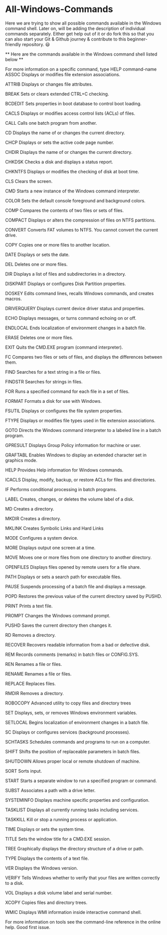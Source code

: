# All-Windows-Commands
Here we are trying to show all possible commands available in the Windows command shell. Later on, will be adding the description of individual commands separately. Either get help out of it or do fork this so that you can also start your Git & Github journey & contribute to this beginner-friendly repository. 😃

** Here are the commands available in the Windows command shell listed below **

For more information on a specific command, type HELP command-name
ASSOC          Displays or modifies file extension associations.

ATTRIB         Displays or changes file attributes.

BREAK          Sets or clears extended CTRL+C checking.

BCDEDIT        Sets properties in boot database to control boot loading.

CACLS          Displays or modifies access control lists (ACLs) of files.

CALL           Calls one batch program from another.

CD             Displays the name of or changes the current directory.

CHCP           Displays or sets the active code page number.

CHDIR          Displays the name of or changes the current directory.

CHKDSK         Checks a disk and displays a status report.

CHKNTFS        Displays or modifies the checking of disk at boot time.

CLS            Clears the screen.

CMD            Starts a new instance of the Windows command interpreter.

COLOR          Sets the default console foreground and background colors.

COMP           Compares the contents of two files or sets of files.

COMPACT        Displays or alters the compression of files on NTFS partitions.

CONVERT        Converts FAT volumes to NTFS.  You cannot convert the
               current drive.
               
COPY           Copies one or more files to another location.

DATE           Displays or sets the date.

DEL            Deletes one or more files.

DIR            Displays a list of files and subdirectories in a directory.

DISKPART       Displays or configures Disk Partition properties.

DOSKEY         Edits command lines, recalls Windows commands, and
               creates macros.
               
DRIVERQUERY    Displays current device driver status and properties.

ECHO           Displays messages, or turns command echoing on or off.

ENDLOCAL       Ends localization of environment changes in a batch file.

ERASE          Deletes one or more files.

EXIT           Quits the CMD.EXE program (command interpreter).

FC             Compares two files or sets of files, and displays the
               differences between them.
               
FIND           Searches for a text string in a file or files.

FINDSTR        Searches for strings in files.

FOR            Runs a specified command for each file in a set of files.

FORMAT         Formats a disk for use with Windows.

FSUTIL         Displays or configures the file system properties.

FTYPE          Displays or modifies file types used in file extension
               associations.
               
GOTO           Directs the Windows command interpreter to a labeled line in
               a batch program.
               
GPRESULT       Displays Group Policy information for machine or user.

GRAFTABL       Enables Windows to display an extended character set in
               graphics mode.
               
HELP           Provides Help information for Windows commands.

ICACLS         Display, modify, backup, or restore ACLs for files and
               directories.
               
IF             Performs conditional processing in batch programs.

LABEL          Creates, changes, or deletes the volume label of a disk.

MD             Creates a directory.

MKDIR          Creates a directory.

MKLINK         Creates Symbolic Links and Hard Links

MODE           Configures a system device.

MORE           Displays output one screen at a time.

MOVE           Moves one or more files from one directory to another
               directory.
               
OPENFILES      Displays files opened by remote users for a file share.

PATH           Displays or sets a search path for executable files.

PAUSE          Suspends processing of a batch file and displays a message.

POPD           Restores the previous value of the current directory saved by
               PUSHD.
               
PRINT          Prints a text file.

PROMPT         Changes the Windows command prompt.

PUSHD          Saves the current directory then changes it.

RD             Removes a directory.

RECOVER        Recovers readable information from a bad or defective disk.

REM            Records comments (remarks) in batch files or CONFIG.SYS.

REN            Renames a file or files.

RENAME         Renames a file or files.

REPLACE        Replaces files.

RMDIR          Removes a directory.

ROBOCOPY       Advanced utility to copy files and directory trees

SET            Displays, sets, or removes Windows environment variables.

SETLOCAL       Begins localization of environment changes in a batch file.

SC             Displays or configures services (background processes).

SCHTASKS       Schedules commands and programs to run on a computer.

SHIFT          Shifts the position of replaceable parameters in batch files.

SHUTDOWN       Allows proper local or remote shutdown of machine.

SORT           Sorts input.

START          Starts a separate window to run a specified program or command.

SUBST          Associates a path with a drive letter.

SYSTEMINFO     Displays machine specific properties and configuration.

TASKLIST       Displays all currently running tasks including services.

TASKKILL       Kill or stop a running process or application.

TIME           Displays or sets the system time.

TITLE          Sets the window title for a CMD.EXE session.

TREE           Graphically displays the directory structure of a drive or
               path.
               
TYPE           Displays the contents of a text file.

VER            Displays the Windows version.

VERIFY         Tells Windows whether to verify that your files are written
               correctly to a disk.
               
VOL            Displays a disk volume label and serial number.

XCOPY          Copies files and directory trees.

WMIC           Displays WMI information inside interactive command shell.


For more information on tools see the command-line reference in the online help. Good first issue.
